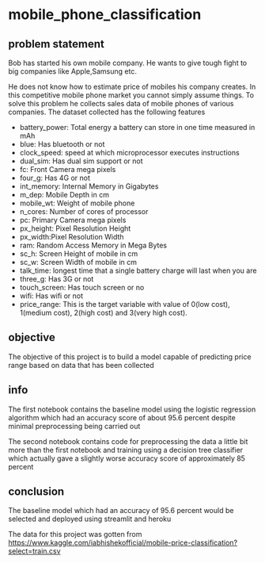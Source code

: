 # mobile_phone_classification

## problem statement
Bob has started his own mobile company. He wants to give tough fight to big companies like Apple,Samsung etc.

He does not know how to estimate price of mobiles his company creates. In this competitive mobile phone market you cannot simply assume things. To solve this problem he collects sales data of mobile phones of various companies. The dataset collected has the following features

- battery_power: Total energy a battery can store in one time measured in mAh
- blue: Has bluetooth or not
- clock_speed: speed at which microprocessor executes instructions
- dual_sim: Has dual sim support or not
- fc: Front Camera mega pixels
- four_g: Has 4G or not
- int_memory: Internal Memory in Gigabytes
- m_dep: Mobile Depth in cm
- mobile_wt: Weight of mobile phone
- n_cores: Number of cores of processor
- pc: Primary Camera mega pixels
- px_height: Pixel Resolution Height
- px_width:Pixel Resolution Width
- ram: Random Access Memory in Mega Bytes
- sc_h: Screen Height of mobile in cm
- sc_w: Screen Width of mobile in cm
- talk_time: longest time that a single battery charge will last when you are
- three_g: Has 3G or not
- touch_screen: Has touch screen or no
- wifi: Has wifi or not
- price_range: This is the target variable with value of 0(low cost), 1(medium cost), 2(high cost) and 3(very high cost).

## objective
The objective of this project is to build a  model capable of predicting price range based on data that has been collected

## info
The first notebook contains the baseline model using the logistic regression algorithm which had an accuracy score of about 95.6 percent despite minimal preprocessing being carried out

The second notebook contains code for preprocessing the data a little bit more than the first notebook and training using a decision tree classifier which actually gave a slightly worse accuracy score of approximately 85 percent 

## conclusion
The baseline model which had an accuracy of 95.6 percent would be selected and deployed using streamlit and heroku  

The data for this project was gotten from https://www.kaggle.com/iabhishekofficial/mobile-price-classification?select=train.csv
